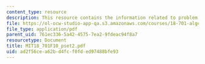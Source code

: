 ```yaml
---
content_type: resource
description: This resource contains the information related to problem set 2.
file: https://ol-ocw-studio-app-qa.s3.amazonaws.com/courses/18-701-algebra-i-fall-2010/ad2f56cea62bd4fcf0fded97488bfe93_MIT18_701F10_pset2.pdf
file_type: application/pdf
parent_uid: 761ec336-5a42-4575-7ea2-9fdeac94f8a7
resourcetype: Document
title: MIT18_701F10_pset2.pdf
uid: ad2f56ce-a62b-d4fc-f0fd-ed97488bfe93
---
```

